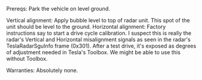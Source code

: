 Prereqs: Park the vehicle on level ground.

Vertical alignment: Apply bubble level to top of radar unit. This spot of the unit should be level to the ground.
Horizontal alignment: Factory instructions say to start a drive cycle calibration. I suspect this is really the radar's Vertical and Horizontal misalignment signals as seen in the radar's TeslaRadarSguInfo frame (0x301). After a test drive, it's exposed as degrees of adjustment needed in Tesla's Toolbox. We might be able to use this without Toolbox.

Warranties: Absolutely none.
